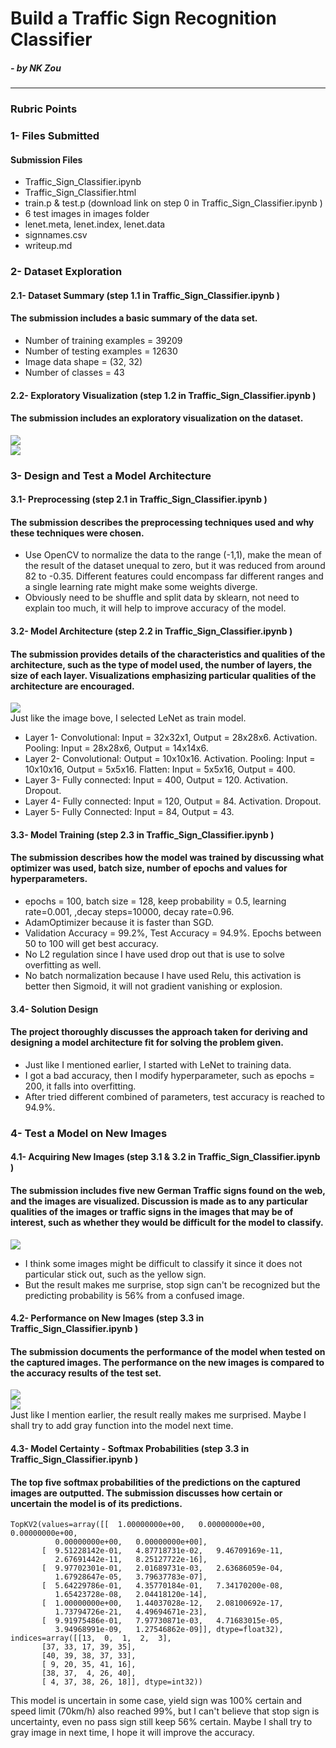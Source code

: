 # Build a Traffic Sign Recognition Classifier
##### - by NK Zou

---

### Rubric Points

### 1- Files Submitted
#### Submission Files
  
* Traffic_Sign_Classifier.ipynb  
* Traffic_Sign_Classifier.html  
* train.p & test.p (download link on step 0 in Traffic_Sign_Classifier.ipynb )  
* 6 test images in images folder  
* lenet.meta, lenet.index, lenet.data  
* signnames.csv  
* writeup.md  
  
  
### 2- Dataset Exploration
#### 2.1- Dataset Summary (step 1.1 in Traffic_Sign_Classifier.ipynb )
#### The submission includes a basic summary of the data set.
  
* Number of training examples = 39209  
* Number of testing examples = 12630  
* Image data shape = (32, 32)  
* Number of classes = 43  
  
#### 2.2- Exploratory Visualization (step 1.2 in Traffic_Sign_Classifier.ipynb )
#### The submission includes an exploratory visualization on the dataset.  
  
![](output_images/section1_2_1.JPG)  
![](output_images/section1_2_2.JPG)  
  
  
### 3- Design and Test a Model Architecture
#### 3.1- Preprocessing (step 2.1 in Traffic_Sign_Classifier.ipynb )
#### The submission describes the preprocessing techniques used and why these techniques were chosen.
  
* Use OpenCV to normalize the data to the range (-1,1), make the mean of the result of the dataset unequal to zero, but it was reduced from around 82 to -0.35. Different features could encompass far different ranges and a single learning rate might make some weights diverge.  
* Obviously need to be shuffle and split data by sklearn, not need to explain too much, it will help to improve accuracy of the model.  
  
#### 3.2- Model Architecture (step 2.2 in Traffic_Sign_Classifier.ipynb )
#### The submission provides details of the characteristics and qualities of the architecture, such as the type of model used, the number of layers, the size of each layer. Visualizations emphasizing particular qualities of the architecture are encouraged.
  
![](output_images/section2_2.jpg)  
Just like the image bove, I selected LeNet as train model.  
* Layer 1- Convolutional: Input = 32x32x1, Output = 28x28x6. Activation. Pooling: Input = 28x28x6, Output = 14x14x6.  
* Layer 2- Convolutional: Output = 10x10x16. Activation. Pooling: Input = 10x10x16, Output = 5x5x16. Flatten: Input = 5x5x16, Output = 400.  
* Layer 3- Fully connected: Input = 400, Output = 120. Activation. Dropout.  
* Layer 4- Fully connected: Input = 120, Output = 84. Activation. Dropout.  
* Layer 5- Fully Connected: Input = 84, Output = 43.  
  
#### 3.3- Model Training (step 2.3 in Traffic_Sign_Classifier.ipynb )
#### The submission describes how the model was trained by discussing what optimizer was used, batch size, number of epochs and values for hyperparameters.
* epochs = 100, batch size = 128, keep probability = 0.5, learning rate=0.001, ,decay steps=10000, decay rate=0.96.  
* AdamOptimizer because it is faster than SGD.  
* Validation Accuracy = 99.2%, Test Accuracy = 94.9%. Epochs between 50 to 100 will get best accuracy.  
* No L2 regulation since I have used drop out that is use to solve overfitting as well.  
* No batch normalization because I have used Relu, this activation is better then Sigmoid, it will not gradient vanishing or explosion.  
  
#### 3.4- Solution Design
#### The project thoroughly discusses the approach taken for deriving and designing a model architecture fit for solving the problem given.
  
* Just like I mentioned earlier, I started with LeNet to training data.  
* I got a bad accuracy, then I modify hyperparameter, such as epochs = 200, it falls into overfitting.  
* After tried different combined of parameters, test accuracy is reached to 94.9%.  
  
  
### 4- Test a Model on New Images
#### 4.1- Acquiring New Images (step 3.1 & 3.2 in Traffic_Sign_Classifier.ipynb )
#### The submission includes five new German Traffic signs found on the web, and the images are visualized. Discussion is made as to any particular qualities of the images or traffic signs in the images that may be of interest, such as whether they would be difficult for the model to classify.
  
![](output_images/section3_2.JPG)  
* I think some images might be difficult to classify it since it does not particular stick out, such as the yellow sign.  
* But the result makes me surprise, stop sign can't be recognized but the predicting probability is 56% from a confused image.  
  
#### 4.2- Performance on New Images (step 3.3 in Traffic_Sign_Classifier.ipynb )
#### The submission documents the performance of the model when tested on the captured images. The performance on the new images is compared to the accuracy results of the test set.
  
![](output_images/section3_3_1.JPG)  
![](output_images/section3_3_2.jpg)  
Just like I mention earlier, the result really makes me surprised. Maybe I shall try to add gray function into the model next time.  
  
#### 4.3- Model Certainty - Softmax Probabilities (step 3.3 in Traffic_Sign_Classifier.ipynb )
#### The top five softmax probabilities of the predictions on the captured images are outputted. The submission discusses how certain or uncertain the model is of its predictions.
  
```  
TopKV2(values=array([[  1.00000000e+00,   0.00000000e+00,   0.00000000e+00,  
          0.00000000e+00,   0.00000000e+00],  
       [  9.51228142e-01,   4.87718731e-02,   9.46709169e-11,  
          2.67691442e-11,   8.25127722e-16],  
       [  9.97702301e-01,   2.01689731e-03,   2.63686059e-04,  
          1.67928647e-05,   3.79637783e-07],  
       [  5.64229786e-01,   4.35770184e-01,   7.34170200e-08,  
          1.65423728e-08,   2.04418120e-14],  
       [  1.00000000e+00,   1.44037028e-12,   2.08100692e-17,  
          1.73794726e-21,   4.49694671e-23],  
       [  9.91975486e-01,   7.97730871e-03,   4.71683015e-05,  
          3.94968991e-09,   1.27546862e-09]], dtype=float32), indices=array([[13,  0,  1,  2,  3],  
       [37, 33, 17, 39, 35],  
       [40, 39, 38, 37, 33],  
       [ 9, 20, 35, 41, 16],  
       [38, 37,  4, 26, 40],  
       [ 4, 37, 38, 26, 18]], dtype=int32))  
```  
This model is uncertain in some case, yield sign was 100% certain and speed limit (70km/h) also reached 99%, but I can't believe that stop sign is uncertainty, even no pass sign still keep 56% certain. Maybe I shall try to gray image in next time, I hope it will improve the accuracy.
